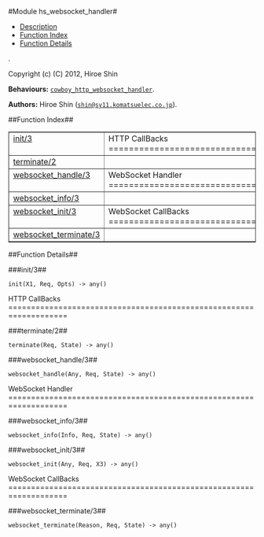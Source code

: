

#Module hs_websocket_handler#
* [Description](#description)
* [Function Index](#index)
* [Function Details](#functions)


.



Copyright (c) (C) 2012, Hiroe Shin

__Behaviours:__ [`cowboy_http_websocket_handler`](cowboy_http_websocket_handler.md).

__Authors:__ Hiroe Shin ([`shin@sy11.komatsuelec.co.jp`](mailto:shin@sy11.komatsuelec.co.jp)).<a name="index"></a>

##Function Index##


<table width="100%" border="1" cellspacing="0" cellpadding="2" summary="function index"><tr><td valign="top"><a href="#init-3">init/3</a></td><td>HTTP CallBacks
===================================================================.</td></tr><tr><td valign="top"><a href="#terminate-2">terminate/2</a></td><td></td></tr><tr><td valign="top"><a href="#websocket_handle-3">websocket_handle/3</a></td><td>WebSocket Handler
===================================================================.</td></tr><tr><td valign="top"><a href="#websocket_info-3">websocket_info/3</a></td><td></td></tr><tr><td valign="top"><a href="#websocket_init-3">websocket_init/3</a></td><td>WebSocket CallBacks
===================================================================.</td></tr><tr><td valign="top"><a href="#websocket_terminate-3">websocket_terminate/3</a></td><td></td></tr></table>


<a name="functions"></a>

##Function Details##

<a name="init-3"></a>

###init/3##




`init(X1, Req, Opts) -> any()`



HTTP CallBacks
===================================================================<a name="terminate-2"></a>

###terminate/2##




`terminate(Req, State) -> any()`

<a name="websocket_handle-3"></a>

###websocket_handle/3##




`websocket_handle(Any, Req, State) -> any()`



WebSocket Handler
===================================================================<a name="websocket_info-3"></a>

###websocket_info/3##




`websocket_info(Info, Req, State) -> any()`

<a name="websocket_init-3"></a>

###websocket_init/3##




`websocket_init(Any, Req, X3) -> any()`



WebSocket CallBacks
===================================================================<a name="websocket_terminate-3"></a>

###websocket_terminate/3##




`websocket_terminate(Reason, Req, State) -> any()`

